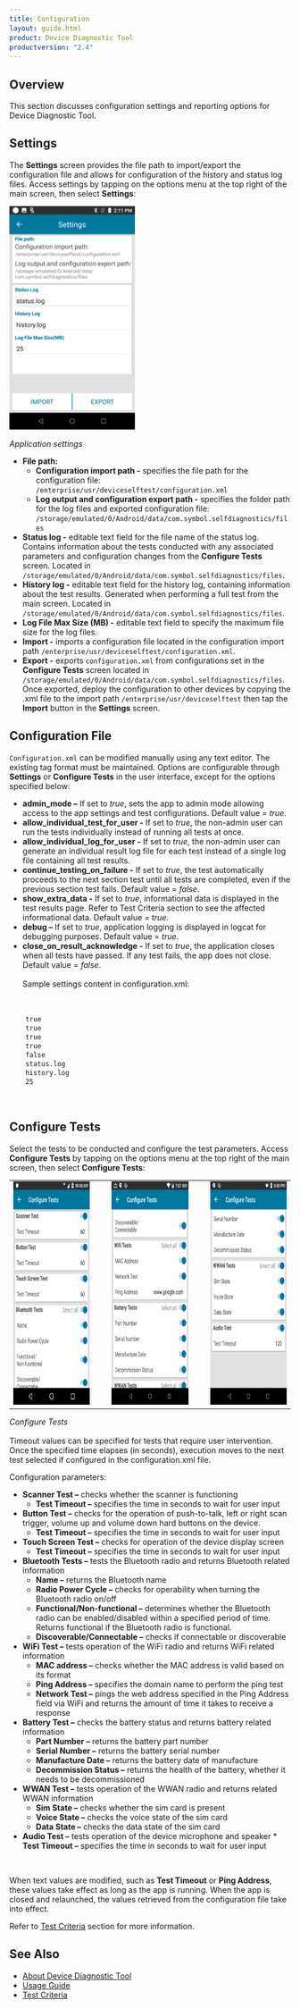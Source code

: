 ```yaml
---
title: Configuration
layout: guide.html
product: Device Diagnostic Tool
productversion: "2.4"
---
```


## Overview

This section discusses configuration settings and reporting options for Device Diagnostic Tool.

## <!-- -->

## Settings

The **Settings** screen provides the file path to import/export the configuration file and allows for configuration of the history and status log files. Access settings by tapping on the options menu at the top right of the main screen, then select **Settings**:

<img style="height:400px" src="settings.png"/>

_Application settings_
<br />

- **File path:**
  - **Configuration import path -** specifies the file path for the configuration file: `/enterprise/usr/deviceselftest/configuration.xml`
  - **Log output and configuration export path -** specifies the folder path for the log files and exported configuration file: `/storage/emulated/0/Android/data/com.symbol.selfdiagnostics/files`
- **Status log -** editable text field for the file name of the status log. Contains information about the tests conducted with any associated parameters and configuration changes from the **Configure Tests** screen. Located in `/storage/emulated/0/Android/data/com.symbol.selfdiagnostics/files`.
- **History log -** editable text field for the history log, containing information about the test results. Generated when performing a full test from the main screen. Located in `/storage/emulated/0/Android/data/com.symbol.selfdiagnostics/files`.
- **Log File Max Size (MB) -** editable text field to specify the maximum file size for the log files.
- **Import -** imports a configuration file located in the configuration import path `/enterprise/usr/deviceselftest/configuration.xml`.
- **Export -** exports `configuration.xml` from configurations set in the **Configure Tests** screen located in `/storage/emulated/0/Android/data/com.symbol.selfdiagnostics/files`. Once exported, deploy the configuration to other devices by copying the .xml file to the import path `/enterprise/usr/deviceselftest` then tap the **Import** button in the **Settings** screen.

## <!-- -->

## Configuration File

`Configuration.xml` can be modified manually using any text editor. The existing tag format must be maintained. Options are configurable through **Settings** or **Configure Tests** in the user interface, except for the options specified below:

- **admin_mode –** If set to _true_, sets the app to admin mode allowing access to the app settings and test configurations. Default value = _true_.
- **allow_individual_test_for_user -** If set to _true_, the non-admin user can run the tests individually instead of running all tests at once.
- **allow_individual_log_for_user -** If set to _true_, the non-admin user can generate an individual result log file for each test instead of a single log file containing all test results.
- **continue_testing_on_failure -** If set to _true_, the test automatically proceeds to the next section test until all tests are completed, even if the previous section test fails. Default value = _false_.
- **show_extra_data -** If set to _true_, informational data is displayed in the test results page. Refer to Test Criteria section to see the affected informational data. Default value = _true_.
- **debug –** If set to _true_, application logging is displayed in logcat for debugging purposes. Default value = _true_.
- **close_on_result_acknowledge -** If set to _true_, the application closes when all tests have passed. If any test fails, the app does not close. Default value = _false_.
<br><br>
Sample settings content in configuration.xml:
<pre class="prettify">
 <code>
  <settings>
    <admin_mode>true</admin_mode>
    <continue_testing_on_failure>true</continue_testing_on_failure>
    <show_extra_data>true</show_extra_data>
    <debug>true</debug>
    <close_on_result_acknowledge>false</close_on_result_acknowledge>
    <status_log_name>status.log</status_log_name>
    <history_log_name>history.log</history_log_name>
    <log_file_max_size_mb>25</log_file_max_size_mb>
  </settings>
 </code>
</pre>

## <!-- -->

## Configure Tests

Select the tests to be conducted and configure the test parameters. Access **Configure Tests** by tapping on the options menu at the top right of the main screen, then select **Configure Tests**:

<table>
 <tr>
     <td><img style="height:400px" src="configure-1.jpg"/></td>
     <td>&nbsp;&nbsp;&nbsp;</td>
     <td><img style="height:400px" src="configure-2.png"/></td>
     <td>&nbsp;&nbsp;&nbsp;</td>
     <td><img style="height:400px" src="configure-3.jpg"/></td>
 </tr>
</table>

_Configure Tests_
<br />
<br />
Timeout values can be specified for tests that require user intervention. Once the specified time elapses (in seconds), execution moves to the next test selected if configured in the configuration.xml file.

Configuration parameters:

- **Scanner Test –** checks whether the scanner is functioning
  - **Test Timeout –** specifies the time in seconds to wait for user input
- **Button Test –** checks for the operation of push-to-talk, left or right scan trigger, volume up and volume down hard buttons on the device.
  - **Test Timeout –** specifies the time in seconds to wait for user input
- **Touch Screen Test –** checks for operation of the device display screen
  - **Test Timeout –** specifies the time in seconds to wait for user input
- **Bluetooth Tests –** tests the Bluetooth radio and returns Bluetooth related information
  - **Name –** returns the Bluetooth name
  - **Radio Power Cycle –** checks for operability when turning the Bluetooth radio on/off
  - **Functional/Non-functional –** determines whether the Bluetooth radio can be enabled/disabled within a specified period of time. Returns functional if the Bluetooth radio is functional.
  - **Discoverable/Connectable –** checks if connectable or discoverable
- **WiFi Test –** tests operation of the WiFi radio and returns WiFi related information
  - **MAC address –** checks whether the MAC address is valid based on its format
  - **Ping Address –** specifies the domain name to perform the ping test
  - **Network Test –** pings the web address specified in the Ping Address field via WiFi and returns the amount of time it takes to receive a response
- **Battery Test –** checks the battery status and returns battery related information
  - **Part Number –** returns the battery part number
  - **Serial Number –** returns the battery serial number
  - **Manufacture Date –** returns the battery date of manufacture
  - **Decommission Status –** returns the health of the battery, whether it needs to be decommissioned
- **WWAN Test –** tests operation of the WWAN radio and returns related WWAN information
  - **Sim State –** checks whether the sim card is present
  - **Voice State –** checks the voice state of the sim card
  - **Data State –** checks the data state of the sim card
- **Audio Test –** tests operation of the device microphone and speaker \* **Test Timeout –** specifies the time in seconds to wait for user input
<br>
<p>When text values are modified, such as <b>Test Timeout</b> or <b>Ping Address</b>, these values take effect as long as the app is running. When the app is closed and relaunched, the values retrieved from the configuration file take into effect.</p>

<p>Refer to <a href="../criteria">Test Criteria</a> section for more information.</p>

## <!-- -->

## See Also

- [About Device Diagnostic Tool](../about)
- [Usage Guide](../usage)
- [Test Criteria](../criteria)
